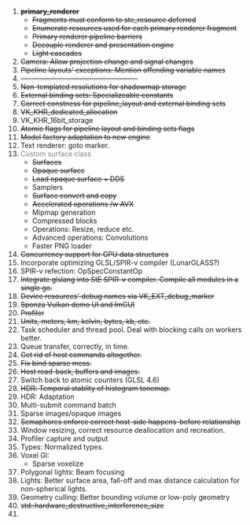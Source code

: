 ﻿1. <strike>**primary_renderer**</strike>
     - <strike>Fragments must conform to ste_resource deferred</strike> 
     - <strike>Enumerate resources used for each primary renderer fragment</strike>
     - <strike>Primary renderer pipeline barriers</strike>
     - <strike>Decouple renderer and presentation engine</strike>
     - <strike>Light cascades</strike>
2. <strike>Camera: Allow projection change and signal changes</strike>
3. <strike>Pipeline layouts' exceptions: Mention offending variable names</strike>
4. <strike><font color="lightgray">ste_resource: uninitialized resource.</font></strike>
5. <strike>Non-templated resolutions for shadowmap storage</strike>
6. <strike>External binding sets: Specializeable constants</strike>
7. <strike>Correct constness for pipeline_layout and external binding sets</strike>
8. <strike>VK_KHR_dedicated_allocation</strike>
9. VK_KHR_16bit_storage
10. <strike>Atomic flags for pipeline layout and binding sets flags</strike>
11. <strike>Model factory adaptation to new engine</strike>
12. Text renderer: goto marker.
13. <font color="gray">Custom surface class</font>
     - <strike>Surfaces</strike>
     - <strike>Opaque surface</strike>
     - <strike>Load opaque surface + DDS</strike>
     - Samplers
     - <strike>Surface convert and copy</strike>
     - <strike>Accelerated operations /w AVX</strike>
     - Mipmap generation
     - Compressed blocks
     - Operations: Resize, reduce etc.
     - Advanced operations: Convolutions
     - Faster PNG loader
14. <strike>Concurrency support for GPU data structures</strike>
15. Incorporate optimizing GLSL/SPIR-v compiler (LunarGLASS?)
16. SPIR-v refection: OpSpecConstantOp
17. <strike>Integrate glslang into StE SPIR-v compiler. Compile all modules in a single go.</strike>
18. <strike>Device resources' debug names via VK_EXT_debug_marker</strike>
19. <strike>Sponza Vulkan demo UI and ImGUI</strike>
20. <strike>Profiler</strike>
21. <strike>Units, meters, km, kelvin, bytes, kb, etc.</strike>
22. Task scheduler and thread pool. Deal with blocking calls on workers better.
23. Queue transfer, correctly, in time.
24. <strike>Get rid of host commands altogether.</strike>
25. <strike>Fix bind sparse mess.</strike>
26. <strike>Host read-back, buffers and images.</strike>
27. Switch back to atomic counters (GLSL 4.6)
28. <strike>HDR: Temporal stablity of histogram tonemap.</strike>
29. HDR: Adaptation
30. Multi-submit command batch
31. Sparse images/opaque images
32. <strike>Semaphores enforce correct host-side happens-before relationship</strike>
33. Window resizing, correct resource deallocation and recreation.
34. Profiler capture and output
35. Types: Normalized types.
36. Voxel GI:
	- Sparse voxelize
37. Polygonal lights: Beam focusing
38. Lights: Better surface area, fall-off and max distance calculation for non-spherical lights.
39. Geometry culling: Better bounding volume or low-poly geometry
40. <strike>std::hardware_destructive_interference_size</strike>
41. 